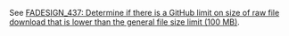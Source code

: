 See [FADESIGN_437: Determine if there is a GitHub limit on size of raw file download that is lower than the general file size limit \(100 MB\)](https://jira.nyu.edu/browse/FADESIGN-437).
